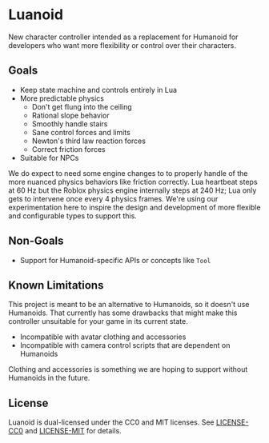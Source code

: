 # Luanoid
New character controller intended as a replacement for Humanoid for developers who want more flexibility or control over their characters.

## Goals
* Keep state machine and controls entirely in Lua
* More predictable physics
	* Don't get flung into the ceiling
	* Rational slope behavior
	* Smoothly handle stairs
	* Sane control forces and limits
	* Newton's third law reaction forces
	* Correct friction forces
* Suitable for NPCs

We do expect to need some engine changes to to properly handle of the more nuanced physics behaviors like friction correctly. Lua heartbeat steps at 60 Hz but the Roblox physics engine internally steps at 240 Hz; Lua only gets to intervene once every 4 physics frames. We're using our experimentation here to inspire the design and development of more flexible and configurable types to support this.

## Non-Goals
* Support for Humanoid-specific APIs or concepts like `Tool`

## Known Limitations
This project is meant to be an alternative to Humanoids, so it doesn't use Humanoids. That currently has some drawbacks that might make this controller unsuitable for your game in its current state.

* Incompatible with avatar clothing and accessories
* Incompatible with camera control scripts that are dependent on Humanoids

Clothing and accessories is something we are hoping to support without Humanoids in the future.

## License
Luanoid is dual-licensed under the CC0 and MIT licenses. See [LICENSE-CC0](LICENSE-CC0) and [LICENSE-MIT](LICENSE-MIT) for details.